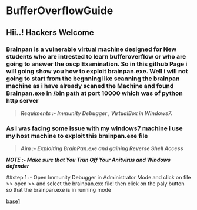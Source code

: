 # BufferOverflowGuide


## Hii..! Hackers Welcome 

### Brainpan is a vulnerable virtual machine designed for New students who are intrested to learn bufferoverflow or who are going to answer the oscp Examination. So in this github Page i will going show you how to exploit brainpan.exe. Well i will not going to start from the begnning like scanning the brainpan machine as i have already scaned the Machine and found Brainpan.exe in /bin path at port 10000 which was of python http server 



>***Requiments :- Immunity Debugger , VirtualBox in Windows7.***



### As i was facing some issue with my windows7 machine i use my host machine to exploit this brainpan.exe file 



>***Aim :- Exploiting BrainPan.exe and gaining Reverse Shell Access***



***NOTE :- Make sure that You Trun Off Your Anitvirus and Windows defender*** 

##step 1 :- Open Immunity Debugger in Administrator Mode and click on file >> open >> and select the brainpan.exe file!
then click on the paly button so that the brainpan.exe is in running mode


[base1](https://user-images.githubusercontent.com/102399357/232190621-ce05e068-5926-443e-8cff-08cec8f9f6e5.PNG)

          
          
          
         
        


